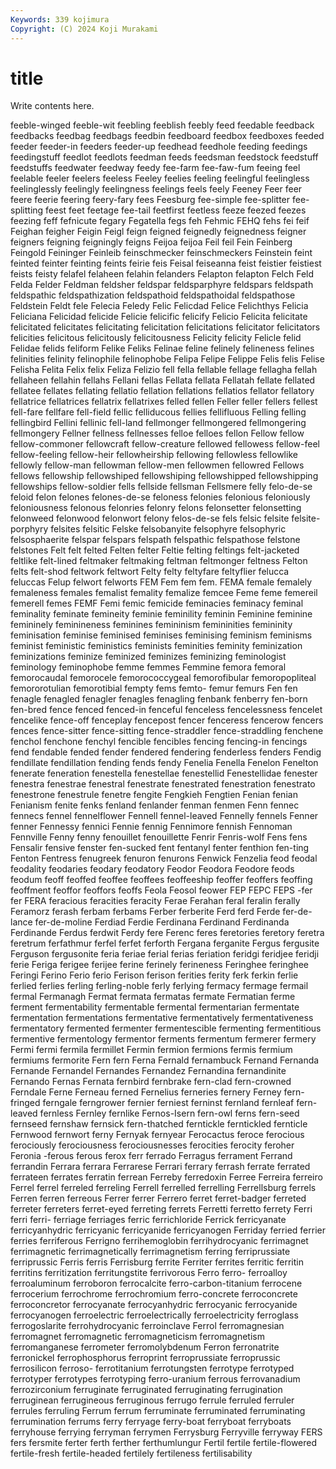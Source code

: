 ```yaml
---
Keywords: 339 kojimura
Copyright: (C) 2024 Koji Murakami
---
```


# title

Write contents here.



feeble-winged feeble-wit feebling feeblish
feebly feed feedable feedback feedbacks feedbag feedbags feedbin feedboard feedbox
feedboxes feeded feeder feeder-in feeders feeder-up feedhead feedhole feeding feedings
feedingstuff feedlot feedlots feedman feeds feedsman feedstock feedstuff feedstuffs feedwater
feedway feedy fee-farm fee-faw-fum feeing feel feelable feeler feelers feeless
Feeley feelies feeling feelingful feelingless feelinglessly feelingly feelingness feelings feels
feely Feeney Feer feer feere feerie feering feery-fary fees Feesburg
fee-simple fee-splitter fee-splitting feest feet feetage fee-tail feetfirst feetless feeze
feezed feezes feezing feff fefnicute fegary Fegatella fegs feh Fehmic
FEHQ fehs fei feif Feighan feigher Feigin Feigl feign feigned
feignedly feignedness feigner feigners feigning feigningly feigns Feijoa feijoa Feil
feil Fein Feinberg Feingold Feininger Feinleib feinschmecker feinschmeckers Feinstein feint
feinted feinter feinting feints feirie feis Feisal feiseanna feist feistier
feistiest feists feisty felafel felaheen felahin felanders Felapton felapton Felch
Feld Felda Felder Feldman feldsher feldspar feldsparphyre feldspars feldspath feldspathic
feldspathization feldspathoid feldspathoidal feldspathose Feldstein Feldt fele Felecia Feledy Felic
Felicdad Felice Felichthys Felicia Feliciana Felicidad felicide Felicie felicific felicify
Felicio Felicita felicitate felicitated felicitates felicitating felicitation felicitations felicitator felicitators
felicities felicitous felicitously felicitousness Felicity felicity Felicle felid Felidae felids
feliform Felike Feliks Felinae feline felinely felineness felines felinities felinity
felinophile felinophobe Felipa Felipe Felippe Felis felis Felise Felisha Felita
Felix felix Feliza Felizio fell fella fellable fellage fellagha fellah
fellaheen fellahin fellahs Fellani fellas Fellata fellata Fellatah fellate fellated
fellatee fellates fellating fellatio fellation fellations fellatios fellator fellatory fellatrice
fellatrices fellatrix fellatrixes felled fellen Feller feller fellers fellest fell-fare
fellfare fell-field fellic felliducous fellies fellifluous Felling felling fellingbird Fellini
fellinic fell-land fellmonger fellmongered fellmongering fellmongery Fellner fellness fellnesses felloe
felloes fellon Fellow fellow fellow-commoner fellowcraft fellow-creature fellowed fellowess fellow-feel
fellow-feeling fellow-heir fellowheirship fellowing fellowless fellowlike fellowly fellow-man fellowman fellow-men
fellowmen fellowred Fellows fellows fellowship fellowshiped fellowshiping fellowshipped fellowshipping fellowships
fellow-soldier fells fellside fellsman Fellsmere felly felo-de-se feloid felon felones
felones-de-se feloness felonies felonious feloniously feloniousness felonous felonries felonry felons
felonsetter felonsetting felonweed felonwood felonwort felony felos-de-se fels felsic felsite
felsite-porphyry felsites felsitic Felske felsobanyite felsophyre felsophyric felsosphaerite felspar felspars
felspath felspathic felspathose felstone felstones Felt felt felted Felten felter
Feltie felting feltings felt-jacketed feltlike felt-lined feltmaker feltmaking feltman feltmonger
feltness Felton felts felt-shod feltwork feltwort Felty felty feltyfare feltyflier
felucca feluccas Felup felwort felworts FEM Fem fem fem. FEMA
female femalely femaleness females femalist femality femalize femcee Feme feme
femereil femerell femes FEMF Femi femic femicide feminacies feminacy feminal
feminality feminate femineity feminie feminility feminin Feminine feminine femininely feminineness
feminines femininism femininities femininity feminisation feminise feminised feminises feminising feminism
feminisms feminist feministic feministics feminists feminities feminity feminization feminizations feminize
feminized feminizes feminizing feminologist feminology feminophobe femme femmes Femmine femora
femoral femorocaudal femorocele femorococcygeal femorofibular femoropopliteal femororotulian femorotibial fempty fems
femto- femur femurs Fen fen fenagle fenagled fenagler fenagles fenagling
fenbank fenberry fen-born fen-bred fence fenced fenced-in fenceful fenceless fencelessness
fencelet fencelike fence-off fenceplay fencepost fencer fenceress fencerow fencers fences
fence-sitter fence-sitting fence-straddler fence-straddling fenchene fenchol fenchone fenchyl fencible fencibles
fencing fencing-in fencings fend fendable fended fender fendered fendering fenderless
fenders Fendig fendillate fendillation fending fends fendy Fenelia Fenella Fenelon
Fenelton fenerate feneration fenestella fenestellae fenestellid Fenestellidae fenester fenestra fenestrae
fenestral fenestrate fenestrated fenestration fenestrato fenestrone fenestrule fenetre fengite Fengkieh
Fengtien Fenian fenian Fenianism fenite fenks fenland fenlander fenman fenmen
Fenn fennec fennecs fennel fennelflower Fennell fennel-leaved Fennelly fennels Fenner
fenner Fennessy fennici Fennie fennig Fennimore fennish Fennoman Fennville Fenny
fenny fenouillet fenouillette Fenrir Fenris-wolf Fens fens Fensalir fensive fenster
fen-sucked fent fentanyl fenter fenthion fen-ting Fenton Fentress fenugreek fenuron
fenurons Fenwick Fenzelia feod feodal feodality feodaries feodary feodatory Feodor
Feodora Feodore feods feodum feoff feoffed feoffee feoffees feoffeeship feoffer
feoffers feoffing feoffment feoffor feoffors feoffs Feola Feosol feower FEP
FEPC FEPS -fer fer FERA feracious feracities feracity Ferae Ferahan
feral feralin ferally Feramorz ferash ferbam ferbams Ferber ferberite Ferd
ferd Ferde fer-de-lance fer-de-moline Ferdiad Ferdie Ferdinana Ferdinand Ferdinanda Ferdinande
Ferdus ferdwit Ferdy fere Ferenc feres feretories feretory feretra feretrum
ferfathmur ferfel ferfet ferforth Fergana ferganite Fergus fergusite Ferguson fergusonite
feria feriae ferial ferias feriation feridgi feridjee feridji ferie Feriga
ferigee ferijee ferine ferinely ferineness Feringhee feringhee Feringi Ferino Ferio
ferio Ferison ferison ferities ferity ferk ferkin ferlie ferlied ferlies
ferling ferling-noble ferly ferlying fermacy fermage fermail fermal Fermanagh Fermat
fermata fermatas fermate Fermatian ferme ferment fermentability fermentable fermental fermentarian
fermentate fermentation fermentations fermentative fermentatively fermentativeness fermentatory fermented fermenter fermentescible
fermenting fermentitious fermentive fermentology fermentor ferments fermentum fermerer fermery Fermi
fermi fermila fermillet Fermin fermion fermions fermis fermium fermiums fermorite
Fern fern Ferna Fernald fernambuck Fernand Fernanda Fernande Fernandel Fernandes
Fernandez Fernandina fernandinite Fernando Fernas Fernata fernbird fernbrake fern-clad fern-crowned
Ferndale Ferne Ferneau ferned Fernelius ferneries fernery Ferney fern-fringed ferngale
ferngrower fernier ferniest ferninst fernland fernleaf fern-leaved fernless Fernley fernlike
Fernos-Isern fern-owl ferns fern-seed fernseed fernshaw fernsick fern-thatched ferntickle ferntickled
fernticle Fernwood fernwort ferny Fernyak fernyear Ferocactus feroce ferocious ferociously
ferociousness ferociousnesses ferocities ferocity feroher Feronia -ferous ferous ferox ferr
ferrado Ferragus ferrament Ferrand ferrandin Ferrara ferrara Ferrarese Ferrari ferrary
ferrash ferrate ferrated ferrateen ferrates ferratin ferrean Ferreby ferredoxin Ferree
Ferreira ferreiro Ferrel ferrel ferreled ferreling Ferrell ferrelled ferrelling Ferrellsburg
ferrels Ferren ferren ferreous Ferrer ferrer Ferrero ferret ferret-badger ferreted
ferreter ferreters ferret-eyed ferreting ferrets Ferretti ferretto ferrety Ferri ferri
ferri- ferriage ferriages ferric ferrichloride Ferrick ferricyanate ferricyanhydric ferricyanic ferricyanide
ferricyanogen Ferriday ferried ferrier ferries ferriferous Ferrigno ferrihemoglobin ferrihydrocyanic ferrimagnet
ferrimagnetic ferrimagnetically ferrimagnetism ferring ferriprussiate ferriprussic Ferris ferris Ferrisburg ferrite
Ferriter ferrites ferritic ferritin ferritins ferritization ferritungstite ferrivorous Ferro ferro-
ferroalloy ferroaluminum ferroboron ferrocalcite ferro-carbon-titanium ferrocene ferrocerium ferrochrome ferrochromium ferro-concrete
ferroconcrete ferroconcretor ferrocyanate ferrocyanhydric ferrocyanic ferrocyanide ferrocyanogen ferroelectric ferroelectrically ferroelectricity
ferroglass ferrogoslarite ferrohydrocyanic ferroinclave Ferrol ferromagnesian ferromagnet ferromagnetic ferromagneticism ferromagnetism
ferromanganese ferrometer ferromolybdenum Ferron ferronatrite ferronickel ferrophosphorus ferroprint ferroprussiate ferroprussic
ferrosilicon ferroso- ferrotitanium ferrotungsten ferrotype ferrotyped ferrotyper ferrotypes ferrotyping ferro-uranium
ferrous ferrovanadium ferrozirconium ferruginate ferruginated ferruginating ferrugination ferruginean ferrugineous ferruginous
ferrugo ferrule ferruled ferruler ferrules ferruling Ferrum ferrum ferruminate ferruminated
ferruminating ferrumination ferrums ferry ferryage ferry-boat ferryboat ferryboats ferryhouse ferrying
ferryman ferrymen Ferrysburg Ferryville ferryway FERS fers fersmite ferter ferth
ferther ferthumlungur Fertil fertile fertile-flowered fertile-fresh fertile-headed fertilely fertileness fertilisability
